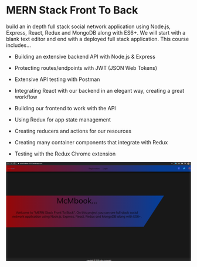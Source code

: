 <h1>MERN Stack Front To Back</h1>

<p>build an in depth full stack social network application using Node.js, Express, React, Redux and MongoDB along with ES6+. We will start with a blank text editor and end with a deployed full stack application. This course includes...</p>

- Building an extensive backend API with Node.js & Express

- Protecting routes/endpoints with JWT (JSON Web Tokens)

- Extensive API testing with Postman

- Integrating React with our backend in an elegant way, creating a great workflow

- Building our frontend to work with the API

- Using Redux for app state management

- Creating reducers and actions for our resources

- Creating many container components that integrate with Redux

- Testing with the Redux Chrome extension

<img alt="profile" src="./screenshots/mern-stack-profile.png" />
